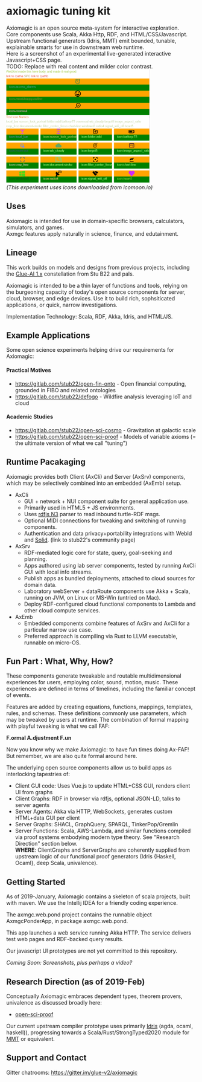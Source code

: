 # axiomagic tuning kit 
Axiomagic is an open source meta-system for interactive exploration.
<br/>Core components use Scala, Akka Http, RDF, and HTML/CSS/Javascript.
<br/>Upstream functional generators (Idris, MMT) emit bounded, tunable, explainable smarts for use in downstream web runtime.
<br/>Here is a screenshot of an experimental live-generated interactive Javascript+CSS page.
<br/>TODO:  Replace with real content and milder color contrast.
<br/><img src="docs/_screen_img/web_icon_demo_AA.png" alt="axiomagic screen shot"	title="demo screen shot" width="380" height="300" />
<br/> <i> (This experiment uses icons downloaded from icomoon.io) </i>
## Uses 
Axiomagic is intended for use in domain-specific browsers, calculators, simulators, and games.
<br/>Axmgc features apply naturally in science, finance, and edutainment.

## Lineage

This work builds on models and designs from previous projects, including the [Glue-AI 1.x](http://glue.ai) constellation 
from Stu B22 and pals.

Axiomagic is intended to be a thin layer of functions and tools, relying on the burgeoning capacity of today's open source components for server, cloud, browser, and edge devices.  Use it to build rich, sophsiticated applications, or quick, narrow investigations.

Implementation Technology:  Scala, RDF, Akka, Idris, and HTML/JS. 
## Example Applications
Some open science experiments helping drive our requirements for Axiomagic:
#### Practical Motives
 * https://gitlab.com/stub22/open-fin-onto - Open financial computing, grounded in FIBO and related ontologies
 * https://gitlab.com/stub22/defogo - Wildfire analysis leveraging IoT and cloud
#### Academic Studies  
 * https://gitlab.com/stub22/open-sci-cosmo - Gravitation at galactic scale
 * https://gitlab.com/stub22/open-sci-proof - Models of variable axioms (= the ultimate version of what we call "tuning")
 
## Runtime Pacakaging
 Axiomagic provides both Client (AxCli) and Server (AxSrv) components, which may be selectively combined into an embedded (AxEmb) setup.
 * AxCli
   *  GUI + network + NUI component suite for general application use.
   *  Primarily used in HTML5 + JS environments.
   *  Uses [rdfjs N3](https://github.com/rdfjs/N3.js/) parser to read inbound turtle-RDF msgs.
   *  Optional MIDI connections for tweaking and switching of running components.
   *  Authentication and data privacy+portability integrations with WebId and [Solid](https://stub22.solid.community/). (link to stub22's community page)
 * AxSrv
   *  RDF-mediated logic core for state, query, goal-seeking and planning.
   *  Apps authored using lab server components, tested by running AxCli GUI with local info streams.
     * Publish apps as bundled deployments, attached to cloud sources for domain data.
   *  Laboratory webServer + dataRoute components use Akka + Scala, running on JVM, on Linux or MS-Win (untried on Mac).
   *  Deploy RDF-configured cloud functional components to Lambda and other cloud compute services.     
 * AxEmb
   *  Embedded components combine features of AxSrv and AxCli for a particular narrow use case.
   *  Preferred approach is compiling via Rust to LLVM executable, runnable on micro-OS.

## Fun Part : What, Why, How?
These components generate tweakable and routable multidimensional experiences for users,
employing color, sound, motion, music.  These experiences are defined in terms of timelines,
including the familiar concept of events.

Features are added by creating equations, functions, mappings, templates, rules, and schemas.
These definitions commonly use parameters, which may be tweaked by users at runtime.
The combination of formal mapping with playful tweaking is what we call FAF:

**F.ormal A.djustment F.un**

Now you know why we make Axiomagic: to have fun times doing Ax-FAF!  
But remember, we are also quite formal around here.

The underlying open source components allow us to build apps as interlocking tapestries of:
*  Client GUI code:  Uses Vue.js to update HTML+CSS GUI, renders client UI from graphs 
*  Client Graphs: RDF in browser via rdfjs, optional JSON-LD, talks to server agents
*  Server Agents: Akka via HTTP, WebSockets, generates custom HTML+data GUI per client
*  Server Graphs:  SHACL, GraphQuery, SPARQL, TinkerPop/Gremlin
*  Server Functions:  Scala, AWS-Lambda, and similar functions compiled via proof systems embodying modern type theory.  See "Research Direction" section below.
<br/><b>WHERE</b>:  ClientGraphs and ServerGraphs are coherently supplied from upstream logic of our functional proof generators (Idris {Haskell, Ocaml}, deep Scala, univalence). 

## Getting Started

As of 2019-January, Axiomagic contains a skeleton of scala projects, built with maven.
We use the Intellij IDEA for a friendly coding experience.  

The axmgc.web.pond project contains the runnable object AxmgcPonderApp, in package axmgc.web.pond.

This app launches a web service running Akka HTTP.  The service delivers test web pages and RDF-backed query results.

Our javascript UI prototypes are not yet committed to this repository.

_Coming Soon:  Screenshots, plus perhaps a video?_

## Research Direction (as of 2019-Feb)

Conceptually Axiomagic embraces dependent types, theorem provers, univalence as discussed broadly here:
* [open-sci-proof](https://gitlab.com/stub22/open-sci-proof/)

Our current upstream compiler prototype uses primarily [Idris](https://www.idris-lang.org) (agda, ocaml, haskell)), progressing towards a Scala/Rust/StrongTyped2020 module for [MMT](https://uniformal.github.io/doc/) or equivalent.

## Support and Contact
Gitter chatrooms: https://gitter.im/glue-v2/axiomagic
